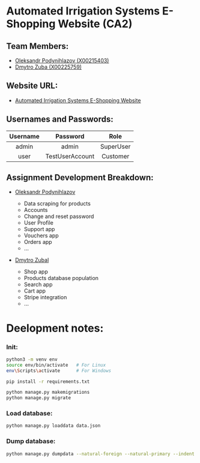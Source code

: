 # Automated Irrigation Systems E-Shopping Website (CA2)
## Team Members:
- [Oleksandr Podynihlazov (X00215403)](https://github.com/OleksandrPodynihlazov)
- [Dmytro Zuba (X00225759)](https://github.com/dmytrozubal)

## Website URL:
- [Automated Irrigation Systems E-Shopping Website]()

## Usernames and Passwords:
| Username | Password | Role  |
|:--------:|:--------:|:-----:|
| admin    | admin    | SuperUser |
| user     | TestUserAccount     | Customer  |

## Assignment Development Breakdown:
- [Oleksandr Podynihlazov](https://github.com/OleksandrPodynihlazov)
  - Data scraping for products
  - Accounts
  - Change and reset password
  - User Profile
  - Support app
  - Vouchers app
  - Orders app
  - ...

- [Dmytro Zubal](https://github.com/dmytrozubal)
  - Shop app
  - Products database population
  - Search app
  - Cart app
  - Stripe integration
  - ...

# Deelopment notes:
### Init:
```bash
python3 -m venv env
source env/bin/activate   # For Linux
env\Scripts\activate      # For Windows

pip install -r requirements.txt

python manage.py makemigrations
python manage.py migrate
```

### Load database:
```bash
python manage.py loaddata data.json
```

### Dump database:
```bash
python manage.py dumpdata --natural-foreign --natural-primary --indent 4 > data.json
```
